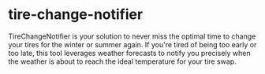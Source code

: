 # tire-change-notifier

TireChangeNotifier is your solution to never miss the optimal time to change your tires for the winter or summer again. If you're tired of being too early or too late, this tool leverages weather forecasts to notify you precisely when the weather is about to reach the ideal temperature for your tire swap.